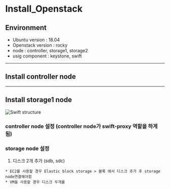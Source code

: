 # Install_Openstack


## Environment

* Ubuntu version : 18.04
* Openstack version : rocky
* node : controller, storage1, storage2
* usig component : keystone, swift

---

## Install controller node


---

## Install storage1 node
![Swift structure](https://tino1b2be.com/wp-content/uploads/2017/01/state-of-the-stack-april-2013-50-638.jpg)

### controller node 설정 (controller node가 swift-proxy 역할을 하게 됨)


### storage node 설정

1. 디스크 2개 추가 (sdb, sdc)
```
* EC2를 사용할 경우 Elastic block storage > 블록 에서 디스크 추가 후 storage node연결해야함
* VM을 사용할 경우 디스크 두개를 
```
